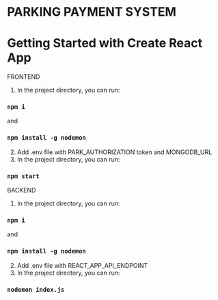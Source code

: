 # PARKING PAYMENT SYSTEM

# Getting Started with Create React App

FRONTEND

1. In the project directory, you can run:

### `npm i`

and

### `npm install -g nodemon`

2. Add .env file with PARK_AUTHORIZATION token and MONGODB_URL
3. In the project directory, you can run:

### `npm start`

BACKEND

1. In the project directory, you can run:

### `npm i`

and

### `npm install -g nodemon`

2. Add .env file with REACT_APP_API_ENDPOINT
3. In the project directory, you can run:

### `nodemon index.js`
